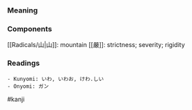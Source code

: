 ### Meaning



### Components

[[Radicals/山|山]]: mountain [[嚴]]: strictness; severity; rigidity

### Readings

```
- Kunyomi: いわ, いわお, けわ.しい
- Onyomi: ガン
```

#kanji
